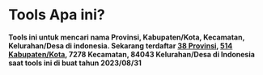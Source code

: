 # Tools Apa ini?
**Tools ini untuk mencari nama Provinsi, Kabupaten/Kota, Kecamatan, Kelurahan/Desa di indonesia.
Sekarang terdaftar [38 Provinsi](https://indonesiabaik.id/infografis/daftar-38-provinsi-di-indonesia), [514 Kabupaten/Kota](https://www.kompas.com/skola/read/2020/01/08/150000469/jumlah-kabupaten-dan-provinsi-di-indonesia), 7278 Kecamatan, 84043 Kelurahan/Desa di Indonesia saat tools ini di buat tahun 2023/08/31**